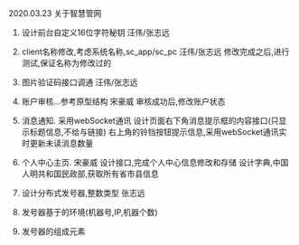 2020.03.23 关于智慧管网
1. 设计前台自定义16位字符秘钥   汪伟/张志远
2. client名称修改,考虑系统名称,sc_app/sc_pc  汪伟/张志远
   修改完成之后,进行测试,保证名称为修改过的

3. 图片验证码接口调通    汪伟/张志远

4. 账户审核...参考原型结构   宋豪威
   审核成功后,修改账户状态

5. 消息通知.
   采用webSocket通讯
   设计页面右下角消息提示框的内容接口(只显示标题信息,不给与链接)
   右上角的铃铛按钮提示信息,采用webSocket通讯实时更新未读消息数量

6. 个人中心主页.   宋豪威
   设计接口,完成个人中心信息修改和存储
   设计字典,中国人明共和国民政部,获取所有省市县信息

7. 设计分布式发号器,整数类型  张志远
  1. 发号器基于的环境(机器号,IP,机器个数)
  2. 发号器的组成元素
